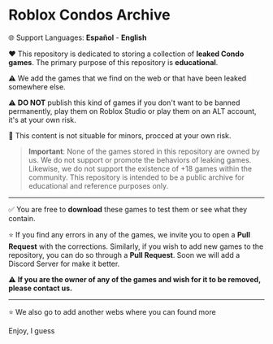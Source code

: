 # Roblox Condos Archive 

🌐 Support Languages: **Español** - **English**

❤️ This repository is dedicated to storing a collection of **leaked Condo games**. The primary purpose of this repository is **educational**.

⚠️ We add the games that we find on the web or that have been leaked somewhere else.

⚠️ **DO NOT** publish this kind of games if you don't want to be banned permanently, play them on Roblox Studio or play them on an ALT account, it's at your own risk.

🔞 This content is not situable for minors, procced at your own risk.

> **Important**: None of the games stored in this repository are owned by us. We do not support or promote the behaviors of leaking games. Likewise, we do not support the existence of +18 games within the community.
> This repository is intended to be a public archive for educational and reference purposes only.

--------------------

✅ You are free to **download** these games to test them or see what they contain.

⭐ If you find any errors in any of the games, we invite you to open a **Pull Request** with the corrections. Similarly, if you wish to add new games to the repository, you can do so through a **Pull Request**. Soon we will add a Discord Server for make it better.

⚠️ **If you are the owner of any of the games and wish for it to be removed, please contact us.**

-------------------

⭐ We also go to add another webs where you can found more

Enjoy, I guess
